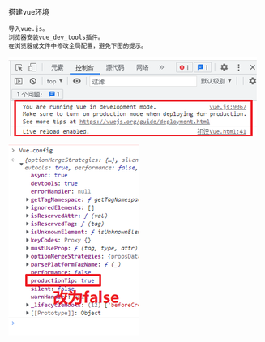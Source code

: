 搭建vue环境

```
导入vue.js。
浏览器安装vue_dev_tools插件。
在浏览器或文件中修改全局配置，避免下图的提示。
```

![image-20221207115239498](../图片/image-20221207115239498.png)

![image-20221207115529339](../图片/image-20221207115529339.png)
